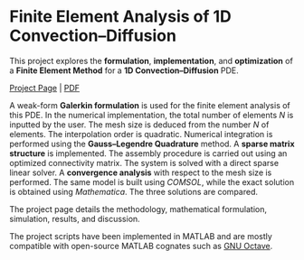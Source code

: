 # Finite Element Analysis of 1D Convection–Diffusion

This project explores the **formulation**, **implementation**, and **optimization** of a **Finite Element Method** for a **1D Convection–Diffusion** PDE.

[Project Page](https://jamesakl.com/fem-convdiff) | [PDF](https://jamesakl.com/fem-convdiff.pdf)

A weak-form **Galerkin formulation** is used for the finite element analysis of this PDE. In the numerical implementation, the total number of elements *N* is inputted by the user. The mesh size is deduced from the number *N* of elements. The interpolation order is quadratic. Numerical integration is performed using the **Gauss–Legendre Quadrature** method. A **sparse matrix structure** is implemented. The assembly procedure is carried out using an optimized connectivity matrix. The system is solved with a direct sparse linear solver. A **convergence analysis** with respect to the mesh size is performed. The same model is built using *COMSOL*, while the exact solution is obtained using *Mathematica*. The three solutions are compared.

The project page details the methodology, mathematical formulation, simulation, results, and discussion.

The project scripts have been implemented in MATLAB and are mostly compatible with open-source MATLAB cognates such as [GNU Octave](https://www.gnu.org/software/octave/).
